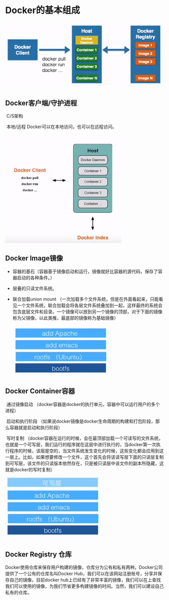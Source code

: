 # Docker的基本组成

![1567604989868](.\img\1567604989868.png)

## Docker客户端/守护进程     

​	C/S架构  

​	本地/远程        Docker可以在本地访问，也可以在远程访问。

![1567603564134](.\img\1567603564134.png)

## Docker Image镜像

- 容器的基石（容器基于镜像启动和运行，镜像就好比容器的源代码，保存了容器启动的各种条件。）

- 层叠的只读文件系统。

- 联合加载union mount （一次加载多个文件系统，但是在外面看起来，只能看见一个文件系统，联合加载会将各层文件系统叠加到一起，这样最终的系统会包含底层文件和目录。一个镜像可以放到另一个镜像的顶部，对于下面的镜像称为父镜像，以此类推，最底部的镜像称为基础镜像）

  ![1567604166360](.\img\1567604166360.png)

## Docker Container容器

​	通过镜像启动  （docker容器是docker的执行单元，容器中可以运行用户的多个进程）

​	启动和执行阶段 （如果说docker镜像是docker生命周期的构建和打包阶段，那么容器就是启动和执行阶段）

​	写时复制 （docker容器在运行的时候，会在最顶部加载一个可读写的文件系统，也就是一个可写层，我们运行的程序就在这层中进行执行的，当docker第一次执行程序的时候，该层是空的，当文件系统发生变化的时候，这些变化都会应用到这一层上。比如，如果想要修改一个文件，这个首先会将该读写层下面的只读层复制到可写层，该文件的只读版本依然存在，只是被只读层中该文件的副本所隐藏，这就是docker的写时复制）

![1567604718449](.\img\1567604720781.png)

## Docker Registry 仓库

​	Docker使用仓库来保存用户构建的镜像，仓库分为公有和私有两种。Docker公司提供了一个公有的仓库名叫Docker Hub，我们可以在该网站注册账号，分享并保存自己的镜像，目前docker hub上已经有了非常丰富的镜像，我们可以在上查找我们可以使用的镜像，为我们节省更多构建镜像的时间。当然，我们可以建设自己私有的仓库。